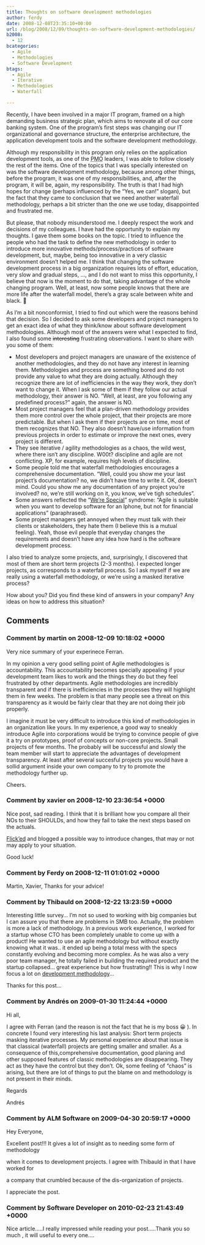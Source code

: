 ```yaml
---
title: Thoughts on software development methodologies
author: ferdy
date: 2008-12-08T23:35:10+00:00
url: /blog/2008/12/09/thoughts-on-software-development-methodologies/
b2008:
  - 12
bcategories:
  - Agile
  - Methodologies
  - Software Development
btags:
  - Agile
  - Iterative
  - Methodologies
  - Waterfall

---
```

Recently, I have been involved in a major IT program, framed on a high demanding business strategic plan, which aims to renovate all of our core banking system. One of the program&#8217;s first steps was changing our IT organizational and governance structure, the enterprise architecture, the application development tools and the software development methodology.

Although my responsibility in this program only relies on the application development tools, as one of the <acronym title="Project Management Office">PMO</acronym> leaders, I was able to follow closely the rest of the items. One of the topics that I was specially interested on was the software development methodology, because among other things, before the program, it was one of my responsibilities, and, after the program, it will be, again, my responsibility. The truth is that I had high hopes for change (perhaps influenced by the &#8220;Yes, we can!&#8221; slogan), but the fact that they came to conclusion that we need another waterfall methodology, perhaps a bit stricter than the one we use today, disappointed and frustrated me.

But please, that nobody misunderstood me. I deeply respect the work and decisions of my colleagues. I have had the opportunity to explain my thoughts. I gave them some books on the topic. I tried to influence the people who had the task to define the new methodology in order to introduce more innovative methods/process/practices of software development, but, maybe, being too innovative in a very classic environment doesn&#8217;t helped me. I think that changing the software development process in a big organization requires lots of effort, education, very slow and gradual steps, &#8230;, and I do not want to miss this opportunity, I believe that now is the moment to do that, taking advantage of the whole changing program. Well, at least, now some people knows that there are more life after the waterfall model, there&#8217;s a gray scale between white and black. 🙂

As I&#8217;m a bit nonconformist, I tried to find out which were the reasons behind that decision. So I decided to ask some developers and project managers to get an exact idea of what they think/know about software development methodologies. Although most of the answers were what I expected to find, I also found some <del>interesting</del> frustrating observations. I want to share with you some of them:

  * Most developers and project managers are unaware of the existence of another methodologies, and they do not have any interest in learning them. Methodologies and process are something bored and do not provide any value to what they are doing actually. Although they recognize there are lot of inefficiencies in the way they work, they don&#8217;t want to change it. When I ask some of them if they follow our actual methodology, their answer is NO. &#8220;Well, at least, are you following any predefined process?&#8221; again, the answer is NO.
  * Most project managers feel that a plan-driven methodology provides them more control over the whole project, that their projects are more predictable. But when I ask them if their projects are on time, most of them recognizes that NO. They also doesn&#8217;t have/use information from previous projects in order to estimate or improve the next ones, every project is different.
  * They see iterative / agility methodologies as a chaos, the wild west, where there isn&#8217;t any discipline. W00t? discipline and agile are not conflicting. XP, for example, requires high levels of discipline.
  * Some people told me that waterfall methodologies encourages a comprehensive documentation. &#8220;Well, could you show me your last project&#8217;s documentation? no, we didn&#8217;t have time to write it. OK, doesn&#8217;t mind. Could you show me any documentation of any project you&#8217;re involved? no, we&#8217;re still working on it, you know, we&#8217;ve tigh schedules&#8221;.
  * Some answers reflected the &#8220;[We&#8217;re Special][1]&#8221; syndrome: &#8220;Agile is suitable when you want to develop software for an Iphone, but not for financial applications&#8221; (paraphrased).
  * Some project managers get annoyed when they must talk with their clients or stakeholders, they hate them (I believe this is a mutual feeling). Yeah, those evil people that everyday changes the requirements and doesn&#8217;t have any idea how hard is the software development process.

I also tried to analyze some projects, and, surprisingly, I discovered that most of them are short term projects (2-3 months). I expected longer projects, as corresponds to a waterfall process. So I ask myself if we are really using a waterfall methodology, or we&#8217;re using a masked iterative process?

How about you? Did you find these kind of answers in your company? Any ideas on how to address this situation?

 [1]: http://www.ibm.com/developerworks/blogs/page/ambler?entry=adoption_antipattern_we_re_special

## Comments

### Comment by martin on 2008-12-09 10:18:02 +0000
Very nice summary of your experinece Ferran.

In my opinion a very good selling point of Agile methodologies is accountability. This accountability becomes specially appealing if your development team likes to work and the things they do but they feel frustrated by other departments. Agile methodologies are incredibly transparent and if there is inefficiencies in the processes they will highlight them in few weeks. The problem is that many people see a threat on this transparency as it would be fairly clear that they are not doing their job properly. 

I imagine it must be very difficult to introduce this kind of methodologies in an organization like yours. In my experience, a good way to sneakly introduce Agile into corporations would be trying to convince people of give it a try on prototypes, proof of concepts or non-core projects. Small projects of few months. The probably will be successful and slowly the team member will start to appreciate the advantages of development transparency. At least after several succesful projects you would have a sollid argument inside your own company to try to promote the methodology further up. 

Cheers.

### Comment by xavier on 2008-12-10 23:36:54 +0000
Nice post, sad reading. I think that it is brilliant how you compare all their NOs to their SHOULDs, and how they fail to take the next steps based on the actuals. 

<a href="http://flickr.com/photos/xverges/3099036368/" rel="nofollow">Flick&#8217;ed</a> and blogged a possible way to introduce changes, that may or not may apply to your situation.

Good luck!

### Comment by Ferdy on 2008-12-11 01:01:02 +0000
Martin, Xavier, Thanks for your advice!

### Comment by Thibauld on 2008-12-22 13:23:59 +0000
Interesting little survey&#8230; I&#8217;m not so used to working with big companies but I can assure you that there are problems in SMB too. Actually, the problem is more a lack of methodology. In a previous work experience, I worked for a startup whose CTO has been completely unable to come up with a product! He wanted to use an agile methodology but without exactly knowing what it was.. it ended up being a total mess with the specs constantly evolving and becoming more complex. As he was also a very poor team manager, he totally failed in building the required product and the startup collapsed&#8230; great experience but how frustrating!! This is why I now focus a lot on <a href="http://thibauld.com/2008/12/web-application-implementation-step-3-framework-vs-methodology/" rel="nofollow">development methodology</a>&#8230;
  
Thanks for this post&#8230;

### Comment by Andrés on 2009-01-30 11:24:44 +0000
Hi all,
  
I agree with Ferran (and the reason is not the fact that he is my boss 😀 ). In concrete I found very interesting his last analysis: Short term projects masking iterative processes. My personal experience about that issue is that classical (waterfall) projects are getting smaller and smaller. As a consequence of this,comprehensive documentation, good planing and other supposed features of classic methodologies are disappearing. They act as they have the control but they don&#8217;t. Ok, some feeling of &#8220;chaos&#8221; is arising, but there are lot of things to put the blame on and methodology is not present in their minds.

Regards

Andrés

### Comment by ALM Software on 2009-04-30 20:59:17 +0000
Hey Everyone, 

Excellent post!!! It gives a lot of insight as to needing some form of methodology
  
when it comes to development projects. I agree with Thibauld in that I have worked for
  
a company that crumbled because of the dis-organization of projects.

I appreciate the post.

### Comment by Software Developer on 2010-02-23 21:43:49 +0000
Nice article&#8230;..I really impressed while reading your post&#8230;..Thank you so much , it will useful to every one&#8230;.